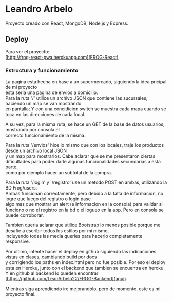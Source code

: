 # Leandro Arbelo

Proyecto creado con React, MongoDB, Node.js y Express.

## Deploy

Para ver el proyecto:\
[http://frog-react-pwa.herokuapp.com](FROG-React).

### Estructura y funcionamiento

La pagina esta hecha en base a un supermercado, siguiendo la idea pricipal de mi proyecto\
esta seria una pagina de envios a domicilio.\
Para la ruta '/' utilice un archivo JSON que contiene las sucursales, haciendo un map se van mostrando\
en pantalla; Y con una concidicion switch se muestra cada mapa cuando se toca en las direcciones de cada local.

A su vez, para la misma ruta, se hace un GET de la base de datos usuarios, mostrando por consola el\
correcto funcionamiento de la misma.

Para la ruta '/envios' hice lo mismo que con los locales, traje los productos desde un archivo local JSON\
y un map para mostrarlos.
Cabe aclarar que se me presentaron ciertas dificultades para poder darle algunas funcionalidades secundarias
a esta parte,\
como por ejemplo hacer un subtotal de la compra.

Para la ruta '/login' y '/registro' use un metodo POST en ambas, utilizando la BD Frog/users.\
Ambas funcionan correctamente, pero debido a la falta de informacion, no logre que luego del registro o login pase\
algo mas que mostrar un alert (e informacion en la consola) para validar si funciono o no el registro en la bd o el
logueo en la app. Pero en consola se puede corroborar.

Tambien queria aclarar que utilice Bootstrap lo menos posible porque me desafie a escribir todos los estilos por mi mismo,\
incluyendo todas las media queries para hacerlo completamente responsive.

Por ultimo, intente hacer el deploy en github siguiendo las indicaciones vistas en clases, cambiando build por docs\
y corrigiendo los paths en index.html pero no fue posible. Por eso el deploy esta en Heroku, junto con el backend que tambien se encuentra en heroku. Y en github al backend lo pueden encontrar [https://github.com/LeanArbelo22/FROG-Backend](aqui).

Mientras siga aprendiendo ire mejorandolo, pero de momento, este es mi proyecto final.
